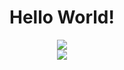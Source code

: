 <h1 align="center">Hello World!</h1>

<div align="center">
  <img src="https://github-readme-stats.vercel.app/api/top-langs/?username=zxsyau&theme=tokyonight&show_icons=true&hide_border=true&layout=compact"><br>
  <img src="https://github-readme-stats.vercel.app/api?username=zxsyau&theme=tokyonight&show_icons=true&hide_border=true&count_private=true">
</div>
